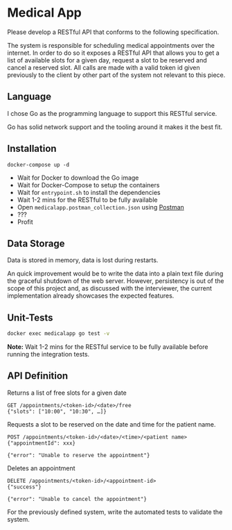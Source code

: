 # Medical App

Please develop a RESTful API that conforms to the following specification.
 
The system is responsible for scheduling medical appointments over the internet. In order to do so it exposes a RESTful API that allows you to get a list of available slots for a given day, request a slot to be reserved and cancel a reserved slot.  All calls are made with a valid token id given previously to the client by other part of the system not relevant to this piece.

## Language

I chose Go as the programming language to support this RESTful service.

Go has solid network support and the tooling around it makes it the best fit.

## Installation

```
docker-compose up -d
```

* Wait for Docker to download the Go image
* Wait for Docker-Compose to setup the containers
* Wait for `entrypoint.sh` to install the dependencies
* Wait 1-2 mins for the RESTful to be fully available
* Open `medicalapp.postman_collection.json` using [Postman](https://www.getpostman.com)
* ???
* Profit

## Data Storage

Data is stored in memory, data is lost during restarts.

An quick improvement would be to write the data into a plain text file during the graceful shutdown of the web server. However, persistency is out of the scope of this project and, as discussed with the interviewer, the current implementation already showcases the expected features.

## Unit-Tests

```sh
docker exec medicalapp go test -v
```

**Note:** Wait 1-2 mins for the RESTful service to be fully available before running the integration tests.

## API Definition

Returns a list of free slots for a given date

```
GET /appointments/<token-id>/<date>/free
{"slots": ["10:00", "10:30", …]}
```

Requests a slot to be reserved on the date and time for the patient name.

```
POST /appointments/<token-id>/<date>/<time>/<patient name>
{"appointmentId": xxx}

{"error": "Unable to reserve the appointment"}
```
 
Deletes an appointment

```
DELETE /appointments/<token-id>/<appointment-id>
{"success"}

{"error": "Unable to cancel the appointment"}
```

For the previously defined system, write the automated tests to validate the system.
